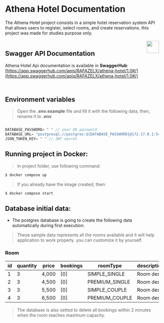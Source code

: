 # Athena Hotel Documentation
The Athena Hotel project consists in a simple hotel reservation system API that allows users to register, select rooms, and create reservations. this project was made for studies purpose only.
</br>
</br>
<img src="https://raw.githubusercontent.com/swagger-api/swagger.io/wordpress/images/assets/SW-logo-clr.png" height="40" align="right">
## Swagger API Documentation
Athena Hotel Api documentation is available in **SwaggerHub**: [https://app.swaggerhub.com/apis/RAFAZELX/athena-hotel/1.0#/](https://app.swaggerhub.com/apis/RAFAZELX/athena-hotel/1.0#/)
</br>
</br>
#



## Environment variables
> Open the **.env.example** file and fill it with the following data, then, rename it to **.env**
```ts

DATABASE_PASSWORD= " " // your db password
DATABASE_URL= "postgresql://postgres:${DATABASE_PASSWORD}@172.17.0.1:5433/postgres?schema=public" // "postgres" is the default database username, and so is the port 5432.
JSON_TOKEN_KEY= " " // JWT secret

```

## Running project in Docker:
> In project folder, use following command:
```bash
$ docker compose up
```
> If you already have the image created, then:
```bash
$ docker compose start
```

## Database initial data:
- The postgres database is going to create the following data automatically during first execution:
> These sample data represents all the rooms available and it will help application to work properly. you can customize it by yourself.
<h3>Room</h3>

| id | quantity | price | bookings | roomType | description | size | bed_size | capacity | floor |
|---|---|---|---|---|---|---|---|---|---|
| 1 | 3 | 4,000 | [0] | SIMPLE_SINGLE | Room desc. | 70 | 120x200 | 2 | 2 |
| 2 | 3 | 4,500 | [0] | PREMIUM_SINGLE | Room desc. | 70 | 120x200 | 2 | 2 |
| 3 | 3 | 5,500 | [0] | SIMPLE_COUPLE | Room desc. | 70 | 160x240 | 2 | 2 |
| 4 | 3 | 6,500 | [0] | PREMIUM_COUPLE | Room desc. | 90 | 160x240 | 2 | 2 |

> The database is also setted to delete all bookings within 2 minutes when the room reaches maximum capacity.

#